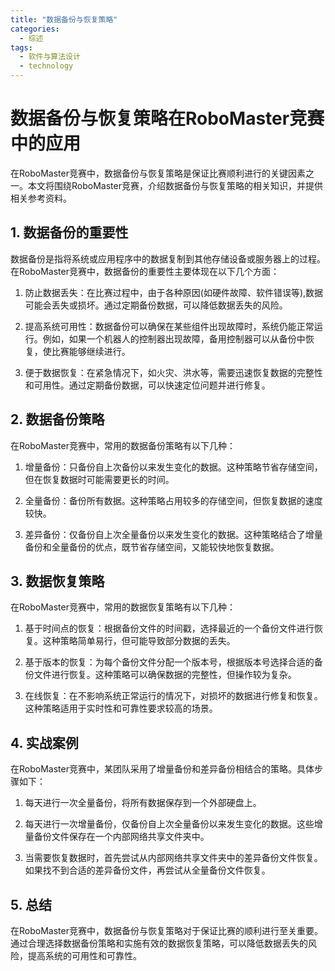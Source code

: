 ```yaml
---  
title: "数据备份与恢复策略"  
categories:  
  - 综述  
tags: 
  - 软件与算法设计 
  - technology  
---  
```


# 数据备份与恢复策略在RoboMaster竞赛中的应用

在RoboMaster竞赛中，数据备份与恢复策略是保证比赛顺利进行的关键因素之一。本文将围绕RoboMaster竞赛，介绍数据备份与恢复策略的相关知识，并提供相关参考资料。

## 1. 数据备份的重要性

数据备份是指将系统或应用程序中的数据复制到其他存储设备或服务器上的过程。在RoboMaster竞赛中，数据备份的重要性主要体现在以下几个方面：

1. 防止数据丢失：在比赛过程中，由于各种原因(如硬件故障、软件错误等),数据可能会丢失或损坏。通过定期备份数据，可以降低数据丢失的风险。

2. 提高系统可用性：数据备份可以确保在某些组件出现故障时，系统仍能正常运行。例如，如果一个机器人的控制器出现故障，备用控制器可以从备份中恢复，使比赛能够继续进行。

3. 便于数据恢复：在紧急情况下，如火灾、洪水等，需要迅速恢复数据的完整性和可用性。通过定期备份数据，可以快速定位问题并进行修复。

## 2. 数据备份策略

在RoboMaster竞赛中，常用的数据备份策略有以下几种：

1. 增量备份：只备份自上次备份以来发生变化的数据。这种策略节省存储空间，但在恢复数据时可能需要更长的时间。

2. 全量备份：备份所有数据。这种策略占用较多的存储空间，但恢复数据的速度较快。

3. 差异备份：仅备份自上次全量备份以来发生变化的数据。这种策略结合了增量备份和全量备份的优点，既节省存储空间，又能较快地恢复数据。

## 3. 数据恢复策略

在RoboMaster竞赛中，常用的数据恢复策略有以下几种：

1. 基于时间点的恢复：根据备份文件的时间戳，选择最近的一个备份文件进行恢复。这种策略简单易行，但可能导致部分数据的丢失。

2. 基于版本的恢复：为每个备份文件分配一个版本号，根据版本号选择合适的备份文件进行恢复。这种策略可以确保数据的完整性，但操作较为复杂。

3. 在线恢复：在不影响系统正常运行的情况下，对损坏的数据进行修复和恢复。这种策略适用于实时性和可靠性要求较高的场景。

## 4. 实战案例

在RoboMaster竞赛中，某团队采用了增量备份和差异备份相结合的策略。具体步骤如下：

1. 每天进行一次全量备份，将所有数据保存到一个外部硬盘上。

2. 每天进行一次增量备份，仅备份自上次全量备份以来发生变化的数据。这些增量备份文件保存在一个内部网络共享文件夹中。

3. 当需要恢复数据时，首先尝试从内部网络共享文件夹中的差异备份文件恢复。如果找不到合适的差异备份文件，再尝试从全量备份文件恢复。

## 5. 总结

在RoboMaster竞赛中，数据备份与恢复策略对于保证比赛的顺利进行至关重要。通过合理选择数据备份策略和实施有效的数据恢复策略，可以降低数据丢失的风险，提高系统的可用性和可靠性。 
